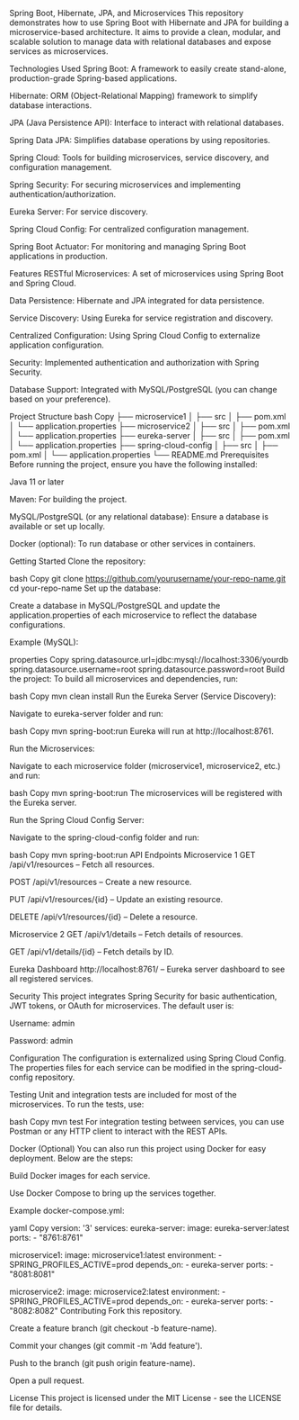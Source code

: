 Spring Boot, Hibernate, JPA, and Microservices
This repository demonstrates how to use Spring Boot with Hibernate and JPA for building a microservice-based architecture. It aims to provide a clean, modular, and scalable solution to manage data with relational databases and expose services as microservices.

Technologies Used
Spring Boot: A framework to easily create stand-alone, production-grade Spring-based applications.

Hibernate: ORM (Object-Relational Mapping) framework to simplify database interactions.

JPA (Java Persistence API): Interface to interact with relational databases.

Spring Data JPA: Simplifies database operations by using repositories.

Spring Cloud: Tools for building microservices, service discovery, and configuration management.

Spring Security: For securing microservices and implementing authentication/authorization.

Eureka Server: For service discovery.

Spring Cloud Config: For centralized configuration management.

Spring Boot Actuator: For monitoring and managing Spring Boot applications in production.

Features
RESTful Microservices: A set of microservices using Spring Boot and Spring Cloud.

Data Persistence: Hibernate and JPA integrated for data persistence.

Service Discovery: Using Eureka for service registration and discovery.

Centralized Configuration: Using Spring Cloud Config to externalize application configuration.

Security: Implemented authentication and authorization with Spring Security.

Database Support: Integrated with MySQL/PostgreSQL (you can change based on your preference).

Project Structure
bash
Copy
├── microservice1
│   ├── src
│   ├── pom.xml
│   └── application.properties
├── microservice2
│   ├── src
│   ├── pom.xml
│   └── application.properties
├── eureka-server
│   ├── src
│   ├── pom.xml
│   └── application.properties
├── spring-cloud-config
│   ├── src
│   ├── pom.xml
│   └── application.properties
└── README.md
Prerequisites
Before running the project, ensure you have the following installed:

Java 11 or later

Maven: For building the project.

MySQL/PostgreSQL (or any relational database): Ensure a database is available or set up locally.

Docker (optional): To run database or other services in containers.

Getting Started
Clone the repository:

bash
Copy
git clone https://github.com/yourusername/your-repo-name.git
cd your-repo-name
Set up the database:

Create a database in MySQL/PostgreSQL and update the application.properties of each microservice to reflect the database configurations.

Example (MySQL):

properties
Copy
spring.datasource.url=jdbc:mysql://localhost:3306/yourdb
spring.datasource.username=root
spring.datasource.password=root
Build the project: To build all microservices and dependencies, run:

bash
Copy
mvn clean install
Run the Eureka Server (Service Discovery):

Navigate to eureka-server folder and run:

bash
Copy
mvn spring-boot:run
Eureka will run at http://localhost:8761.

Run the Microservices:

Navigate to each microservice folder (microservice1, microservice2, etc.) and run:

bash
Copy
mvn spring-boot:run
The microservices will be registered with the Eureka server.

Run the Spring Cloud Config Server:

Navigate to the spring-cloud-config folder and run:

bash
Copy
mvn spring-boot:run
API Endpoints
Microservice 1
GET /api/v1/resources – Fetch all resources.

POST /api/v1/resources – Create a new resource.

PUT /api/v1/resources/{id} – Update an existing resource.

DELETE /api/v1/resources/{id} – Delete a resource.

Microservice 2
GET /api/v1/details – Fetch details of resources.

GET /api/v1/details/{id} – Fetch details by ID.

Eureka Dashboard
http://localhost:8761/ – Eureka server dashboard to see all registered services.

Security
This project integrates Spring Security for basic authentication, JWT tokens, or OAuth for microservices. The default user is:

Username: admin

Password: admin

Configuration
The configuration is externalized using Spring Cloud Config. The properties files for each service can be modified in the spring-cloud-config repository.

Testing
Unit and integration tests are included for most of the microservices. To run the tests, use:

bash
Copy
mvn test
For integration testing between services, you can use Postman or any HTTP client to interact with the REST APIs.

Docker (Optional)
You can also run this project using Docker for easy deployment. Below are the steps:

Build Docker images for each service.

Use Docker Compose to bring up the services together.

Example docker-compose.yml:

yaml
Copy
version: '3'
services:
  eureka-server:
    image: eureka-server:latest
    ports:
      - "8761:8761"

  microservice1:
    image: microservice1:latest
    environment:
      - SPRING_PROFILES_ACTIVE=prod
    depends_on:
      - eureka-server
    ports:
      - "8081:8081"
  
  microservice2:
    image: microservice2:latest
    environment:
      - SPRING_PROFILES_ACTIVE=prod
    depends_on:
      - eureka-server
    ports:
      - "8082:8082"
Contributing
Fork this repository.

Create a feature branch (git checkout -b feature-name).

Commit your changes (git commit -m 'Add feature').

Push to the branch (git push origin feature-name).

Open a pull request.

License
This project is licensed under the MIT License - see the LICENSE file for details.

